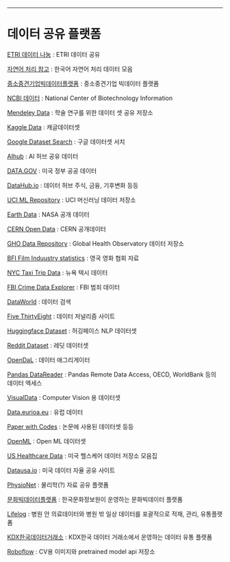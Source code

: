 --- 
# 데이터 공유 플랫폼

[ETRI 데이터 나눔](https://nanum.etri.re.kr/share/list?lang=ko_KR) : ETRI 데이터 공유 

[자연어 처리 참고](https://www.ohsuz.dev/) : 한국어 자연어 처리 데이터 모음 

[중소중견기업빅데이터플랫폼](https://bigdata-sme.kr/#/datastore/landing) : 중소중견기업 빅데이터 플랫폼 

[NCBI 데이터](https://www.ncbi.nlm.nih.gov/) : National Center of Biotechnology Information 

[Mendeley Data](https://data.mendeley.com/) : 학술 연구를 위한 데이터 셋 공유 저장소 

[Kaggle Data](https://www.kaggle.com/datasets) : 캐글데이터셋 

[Google Dataset Search](https://datasetsearch.research.google.com/) : 구글 데이터셋 서치 

[AIhub](https://aihub.or.kr/) : AI 허브 공유 데이터 

[DATA.GOV](https://www.data.gov/) : 미국 정부 공공 데이터 

[DataHub.io](https://datahub.io/collections) : 데이터 허브 주식, 금융, 기후변화 등등 

[UCI ML Repository](https://archive.ics.uci.edu/ml/datasets.php) : UCI 머신러닝 데이터 저장소 

[Earth Data](https://earthdata.nasa.gov/) : NASA 공개 데이터 

[CERN Open Data](http://opendata.cern.ch/) : CERN 공개데이터 

[GHO Data Repository](https://apps.who.int/gho/data/node.home) : Global Health Observatory 데이터 저장소 

[BFI Film Induustry statistics](https://www.bfi.org.uk/industry-data-insights) : 영국 영화 협회 자료 

[NYC Taxi Trip Data](https://www1.nyc.gov/site/tlc/about/tlc-trip-record-data.page) : 뉴욕 텍시 데이터 

[FBI Crime Data Explorer](https://crime-data-explorer.fr.cloud.gov/pages/home) : FBI 범죄 데이터  

[DataWorld](https://data.world/search) : 데이터 검색 

[Five ThirtyEight](https://data.fivethirtyeight.com/) : 데이터 저널리즘 사이트 

[Huggingface Dataset](https://huggingface.co/datasets) : 허깅페이스 NLP 데이터셋 

[Reddit Dataset](https://www.reddit.com/r/datasets/) : 레딧 데이터셋 

[OpenDaL](https://opendatalibrary.com/#search) : 데이터 애그리게이터 

[Pandas DataReader](https://pandas-datareader.readthedocs.io/en/latest/remote_data.html) : Pandas Remote Data Access, OECD, WorldBank 등의 데이터 엑세스 

[VisualData](https://visualdata.io/discovery) : Computer Vision 용 데이터셋 

[Data.eurioa.eu](https://data.europa.eu/en) : 유럽 데이터 

[Paper with Codes](https://paperswithcode.com/datasets) : 논문에 사용된 데이터셋 등등 

[OpenML](https://www.openml.org/search?type=data) : Open ML 데이터셋  

[US Healthcare Data](https://researchguides.dartmouth.edu/c.php?g=517073&p=6289098) : 미국 헬스케어 데이터 저장소 모음집 

[Datausa.io](https://datausa.io/) : 미국 데이터 자율 공유 사이트 

[PhysioNet](https://physionet.org/content/) : 물리학(?) 자료 공유 플랫폼 

[문화빅데이터플랫폼](https://www.culture.go.kr/bigdata/user/main.do) : 한국문화정보원이 운영하는 문화빅데이터 플랫폼 

[Lifelog](https://www.bigdata-lifelog.kr/portal) : 병원 안 의료데이터와 병원 밖 일상 데이터를 포괄적으로 적재, 관리, 유통플랫폼 

[KDX한국데이터거래소](https://kdx.kr/main) : KDX한국 데이터 거래소에서 운영하는 데이터 유통 플랫폼 

[Roboflow](https://universe.roboflow.com/) :  CV용 이미지와 pretrained model api 저장소 